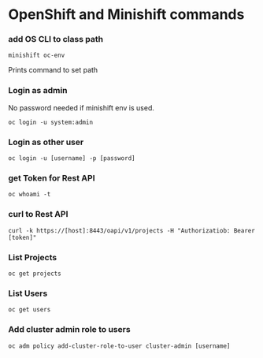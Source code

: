 # OpenShift and Minishift commands 

### add OS CLI to class path
```
minishift oc-env
```
Prints command to set path
### Login as admin
No password needed if minishift env is used.
```
oc login -u system:admin
```
### Login as other user
```
oc login -u [username] -p [password]
```
### get Token for Rest API
```
oc whoami -t
```

### curl to Rest API
```
curl -k https://[host]:8443/oapi/v1/projects -H "Authorizatiob: Bearer [token]"
```
### List Projects
```
oc get projects
```

### List Users
```
oc get users
```
### Add cluster admin role to users
```
oc adm policy add-cluster-role-to-user cluster-admin [username]
```

